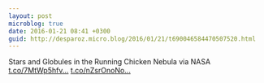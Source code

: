```yaml
---
layout: post
microblog: true
date: 2016-01-21 08:41 +0300
guid: http://desparoz.micro.blog/2016/01/21/t690046584470507520.html
---
```

Stars and Globules in the Running Chicken Nebula  via NASA [t.co/7MtWp5hfv...](https://t.co/7MtWp5hfvS) [t.co/nZsrOnoNo...](https://t.co/nZsrOnoNos)
